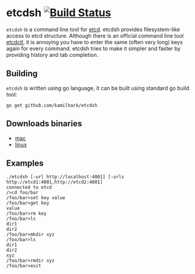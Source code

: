 # etcdsh [![Build Status](https://travis-ci.org/kamilhark/etcdsh.svg?branch=master)](https://travis-ci.org/kamilhark/etcdsh.svg?branch=master)

`etcdsh` is a command line tool for [etcd](https://github.com/coreos/etcd).
etcdsh provides filesystem-like access to etcd structure. 
Although there is an official command line tool [etcdctl](https://github.com/coreos/etcd/tree/master/etcdctl), it is annoying you have to enter the same (often very long) keys again for every command. etcdsh tries to make it simpler and faster by providing history and tab completion.

## Building
`etcdsh` is written using go language, it can be built using standard go build tool:

`go get github.com/kamilhark/etcdsh`

## Downloads binaries
 * [mac](https://github.com/kamilhark/etcdsh/releases/download/0.0.1-ALPHA/etcdsh-mac.zip) 
 * [linux](https://github.com/kamilhark/etcdsh/releases/download/0.0.2-ALPHA/etcdsh_mac.tar.gz)

## Examples
<pre>
<code>./etcdsh [-url http://localhost:4001] [-urls http://etcd1:4001,http://etcd2:4001]</code>
<code>connected to etcd</code>
<code>/>cd foo/bar</code>
<code>/foo/bar>set key value</code>
<code>/foo/bar>get key</code>
<code>value</code>
<code>/foo/bar>rm key</code>
<code>/foo/bar>ls</code>
<code>dir1</code>
<code>dir2</code>
<code>/foo/bar>mkdir xyz</code>
<code>/foo/bar>ls</code>
<code>dir1</code>
<code>dir2</code>
<code>xyz</code>
<code>/foo/bar>rmdir xyz</code>
<code>/foo/bar>exit</code>
</pre>

